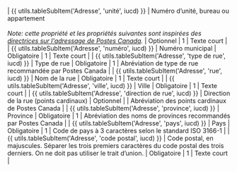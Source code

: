 | {{ utils.tableSubItem('Adresse', 'unité', iucd) }} | Numéro d’unité, bureau ou appartement<br><br>_Note: cette propriété et les propriétés suivantes sont inspirées des [directrices sur l'adressage de Postes Canada](https://www.canadapost-postescanada.ca/scp/fr/soutien/bc/expedition/renseignements-generaux/comment-adresser-du-courrier-et-des-colis)._ | Optionnel | 1 | Texte court |
    | {{ utils.tableSubItem('Adresse', 'numéro', iucd) }} | Numéro municipal | Obligatoire | 1 | Texte court |
    | {{ utils.tableSubItem('Adresse', 'type de rue', iucd) }} | Type de rue | Obligatoire | 1 | Abréviation de type de rue recommandée par Postes Canada |
    | {{ utils.tableSubItem('Adresse', 'rue', iucd) }} | Nom de la rue | Obligatoire | 1 | Texte court |
    | {{ utils.tableSubItem('Adresse', 'ville', iucd) }} | Ville | Obligatoire | 1 | Texte court |
    | {{ utils.tableSubItem('Adresse', 'direction de rue', iucd) }} | Direction de la rue (points cardinaux) | Optionnel |  | Abréviation des points cardinaux de Postes Canada |
    | {{ utils.tableSubItem('Adresse', 'province', iucd) }} | Province | Obligatoire | 1 | Abréviation des noms de provinces recommandés par Postes Canada |
    | {{ utils.tableSubItem('Adresse', 'pays', iucd) }} | Pays | Obligatoire | 1 | Code de pays à 3 caractères selon le standard ISO 3166-1 |
    | {{ utils.tableSubItem('Adresse', 'code postal', iucd) }} | Code postal, en majuscules. Séparer les trois premiers caractères du code postal des trois derniers. On ne doit pas utiliser le trait d’union. | Obligatoire | 1 | Texte court |
